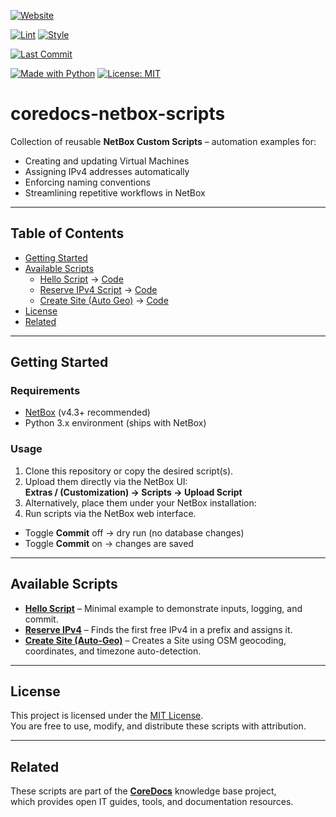 [![Website](https://img.shields.io/badge/Website-coredocs.eu-9146FF?style=for-the-badge&logo=google-chrome&logoColor=white)](https://coredocs.eu)

[![Lint](https://img.shields.io/github/actions/workflow/status/swaQQii/coredocs-netbox-scripts/lint.yml?style=for-the-badge&label=Lint%20CI&logo=github)](https://github.com/swaQQii/coredocs-netbox-scripts/actions/workflows/lint.yml)
[![Style](https://img.shields.io/github/actions/workflow/status/swaQQii/coredocs-netbox-scripts/style.yml?style=for-the-badge&label=Style%20CI&logo=github)](https://github.com/swaQQii/coredocs-netbox-scripts/actions/workflows/style.yml)

[![Last Commit](https://img.shields.io/github/last-commit/swaQQii/coredocs-netbox-scripts?style=for-the-badge)](https://github.com/swaQQii/coredocs-netbox-scripts/commits/main)

[![Made with Python](https://img.shields.io/badge/Made%20with-Python-3776AB?style=for-the-badge&logo=python&logoColor=white)](https://www.python.org/)
[![License: MIT](https://img.shields.io/badge/License-MIT-green.svg?style=for-the-badge)](LICENSE)

# coredocs-netbox-scripts

Collection of reusable **NetBox Custom Scripts** – automation examples for:

- Creating and updating Virtual Machines
- Assigning IPv4 addresses automatically
- Enforcing naming conventions
- Streamlining repetitive workflows in NetBox

---

## Table of Contents

- [Getting Started](#getting-started)
- [Available Scripts](#available-scripts)
  - [Hello Script](docs/hello_script.md) → [Code](scripts/01_hello_script.py)
  - [Reserve IPv4 Script](docs/reserve_ipv4.md) → [Code](scripts/02_reserve_ipv4.py)
  - [Create Site (Auto Geo)](docs/create_site_auto_geo.md) → [Code](scripts/03_create_site_osm.py)
- [License](#license)
- [Related](#related)

---

## Getting Started

### Requirements

- [NetBox](https://github.com/netbox-community/netbox) (v4.3+ recommended)
- Python 3.x environment (ships with NetBox)

### Usage

1. Clone this repository or copy the desired script(s).
2. Upload them directly via the NetBox UI:  
   **Extras / (Customization) → Scripts → Upload Script**
3. Alternatively, place them under your NetBox installation:
4. Run scripts via the NetBox web interface.

- Toggle **Commit** off → dry run (no database changes)
- Toggle **Commit** on → changes are saved

---

## Available Scripts

- **[Hello Script](docs/hello_script.md)** – Minimal example to demonstrate inputs, logging, and commit.
- **[Reserve IPv4](docs/reserve_ipv4.md)** – Finds the first free IPv4 in a prefix and assigns it.
- **[Create Site (Auto-Geo)](docs/create_site_osm.md)** – Creates a Site using OSM geocoding, coordinates, and timezone auto-detection.

---

## License

This project is licensed under the [MIT License](LICENSE).  
You are free to use, modify, and distribute these scripts with attribution.

---

## Related

These scripts are part of the **[CoreDocs](https://coredocs.eu)** knowledge base project,  
which provides open IT guides, tools, and documentation resources.
